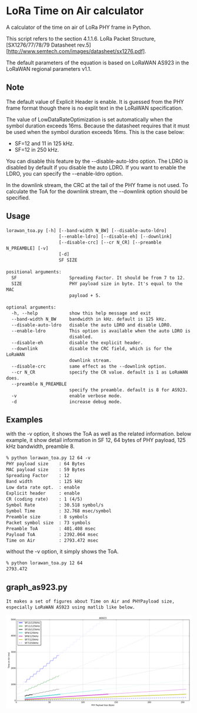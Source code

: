 LoRa Time on Air calculator
===========================

A calculator of the time on air of LoRa PHY frame in Python.

This script refers to the section 4.1.1.6. LoRa Packet Structure,
[SX1276/77/78/79 Datasheet rev.5][http://www.semtech.com/images/datasheet/sx1276.pdf].

The default parameters of the equation is based on LoRaWAN AS923
in the LoRaWAN regional parameters v1.1.

## Note

The default value of Explicit Header is enable.
It is guessed from the PHY frame format
though there is no explit text in the LoRaWAN specification.

The value of LowDataRateOptimization is set automatically
when the symbol duration exceeds 16ms.
Because the datasheet requires that it must be used
when the symbol duration exceeds 16ms.
This is the case below:

- SF=12 and 11 in 125 kHz.
- SF=12 in 250 kHz.

You can disable this feature by the --disable-auto-ldro option.
The LDRO is disabled by default if you disable the auto LDRO.
If you want to enable the LDRO, you can specify the --enable-ldro option.

In the downlink stream, the CRC at the tail of the PHY frame is not used.
To calculate the ToA for the downlink stream,
the --downlink option should be specified.

## Usage

    lorawan_toa.py [-h] [--band-width N_BW] [--disable-auto-ldro]
                        [--enable-ldro] [--disable-eh] [--downlink]
                        [--disable-crc] [--cr N_CR] [--preamble N_PREAMBLE] [-v]
                        [-d]
                        SF SIZE
    
    positional arguments:
      SF                    Spreading Factor. It should be from 7 to 12.
      SIZE                  PHY payload size in byte. It's equal to the MAC
                            payload + 5.
    
    optional arguments:
      -h, --help            show this help message and exit
      --band-width N_BW     bandwidth in kHz. default is 125 kHz.
      --disable-auto-ldro   disable the auto LDRO and disable LDRO.
      --enable-ldro         This option is available when the auto LDRO is
                            disabled.
      --disable-eh          disable the explicit header.
      --downlink            disable the CRC field, which is for the LoRaWAN
                            downlink stream.
      --disable-crc         same effect as the --downlink option.
      --cr N_CR             specify the CR value. default is 1 as LoRaWAN does.
      --preamble N_PREAMBLE
                            specify the preamble. default is 8 for AS923.
      -v                    enable verbose mode.
      -d                    increase debug mode.

## Examples

with the -v option, it shows the ToA as well as the related information.
below example, it show detail information in SF 12, 64 bytes of PHY payload,
125 kHz bandwidth, preamble 8.

    % python lorawan_toa.py 12 64 -v
    PHY payload size    : 64 Bytes
    MAC payload size    : 59 Bytes
    Spreading Factor    : 12
    Band width          : 125 kHz
    Low data rate opt.  : enable
    Explicit header     : enable
    CR (coding rate)    : 1 (4/5)
    Symbol Rate         : 30.518 symbol/s
    Symbol Time         : 32.768 msec/symbol
    Preamble size       : 8 symbols
    Packet symbol size  : 73 symbols
    Preamble ToA        : 401.408 msec
    Payload ToA         : 2392.064 msec
    Time on Air         : 2793.472 msec

without the -v option, it simply shows the ToA.

    % python lorawan_toa.py 12 64
    2793.472

## graph_as923.py

    It makes a set of figures about Time on Air and PHYPayload size,
    especially LoRaWAN AS923 using matlib like below.

![LoRa ToA](image/as923-toa.png)

##
